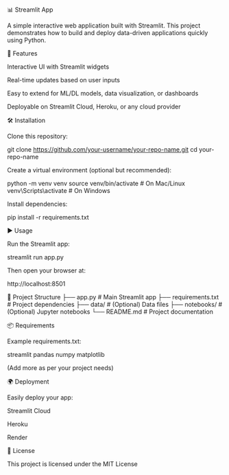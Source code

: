 📊 Streamlit App

A simple interactive web application built with Streamlit.
This project demonstrates how to build and deploy data-driven applications quickly using Python.

🚀 Features

Interactive UI with Streamlit widgets

Real-time updates based on user inputs

Easy to extend for ML/DL models, data visualization, or dashboards

Deployable on Streamlit Cloud, Heroku, or any cloud provider

🛠️ Installation

Clone this repository:

git clone https://github.com/your-username/your-repo-name.git
cd your-repo-name


Create a virtual environment (optional but recommended):

python -m venv venv
source venv/bin/activate   # On Mac/Linux
venv\Scripts\activate      # On Windows


Install dependencies:

pip install -r requirements.txt

▶️ Usage

Run the Streamlit app:

streamlit run app.py


Then open your browser at:

http://localhost:8501

📂 Project Structure
├── app.py              # Main Streamlit app
├── requirements.txt    # Project dependencies
├── data/               # (Optional) Data files
├── notebooks/          # (Optional) Jupyter notebooks
└── README.md           # Project documentation

📦 Requirements

Example requirements.txt:

streamlit
pandas
numpy
matplotlib


(Add more as per your project needs)

🌍 Deployment

Easily deploy your app:

Streamlit Cloud

Heroku

Render

📜 License

This project is licensed under the MIT License
